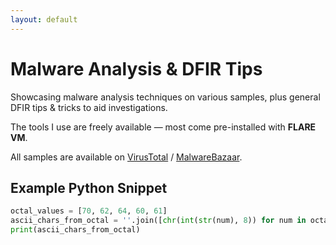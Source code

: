 ```yaml
---
layout: default
---
```


# Malware Analysis & DFIR Tips

Showcasing malware analysis techniques on various samples, plus general DFIR tips & tricks to aid investigations.

The tools I use are freely available — most come pre-installed with **FLARE VM**.

All samples are available on [VirusTotal](https://www.virustotal.com/) / [MalwareBazaar](https://bazaar.abuse.ch/).

## Example Python Snippet

```python
octal_values = [70, 62, 64, 60, 61]
ascii_chars_from_octal = ''.join([chr(int(str(num), 8)) for num in octal_values])
print(ascii_chars_from_octal)
